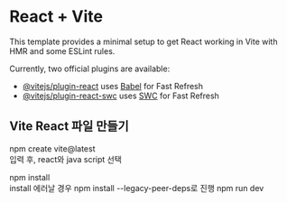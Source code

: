 # React + Vite

This template provides a minimal setup to get React working in Vite with HMR and some ESLint rules.

Currently, two official plugins are available:

- [@vitejs/plugin-react](https://github.com/vitejs/vite-plugin-react/blob/main/packages/plugin-react/README.md) uses [Babel](https://babeljs.io/) for Fast Refresh
- [@vitejs/plugin-react-swc](https://github.com/vitejs/vite-plugin-react-swc) uses [SWC](https://swc.rs/) for Fast Refresh

## Vite React 파일 만들기
npm create vite@latest <br />
입력 후, react와 java script 선택 

npm install <br />
install 에러날 경우 npm install --legacy-peer-deps로 진행
npm run dev
